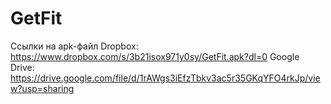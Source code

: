 # GetFit
Ссылки на apk-файл 
Dropbox: https://www.dropbox.com/s/3b21isox971y0sy/GetFit.apk?dl=0
Google Drive: https://drive.google.com/file/d/1rAWgs3iEfzTbkv3ac5r35GKqYFO4rkJp/view?usp=sharing
